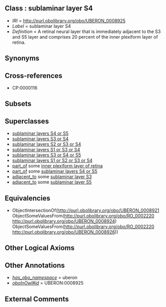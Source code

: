 
## Class : sublaminar layer S4

 * *IRI* = http://purl.obolibrary.org/obo/UBERON_0008925
 * *Label* = sublaminar layer S4
 * *Definition* = A retinal neural layer that is immediately adjacent to the S3 and S5 layer and comprises 20 percent of the inner plexiform layer of retina.

## Synonyms


## Cross-references

 * CP:0000116

## Subsets


## Superclasses

 * [sublaminar layers S4 or S5](../../UBERON/29/UBERON_0008929.md)
 * [sublaminar layers S3 or S4](../../UBERON/31/UBERON_0009731.md)
 * [sublaminar layers S2 or S3 or S4](../../UBERON/34/UBERON_0009734.md)
 * [sublaminar layers S1 or S3 or S4](../../UBERON/35/UBERON_0009735.md)
 * [sublaminar layers S3 or S4 or S5](../../UBERON/36/UBERON_0009736.md)
 * [sublaminar layers S1 or S2 or S3 or S4](../../UBERON/37/UBERON_0009737.md)
 * [part_of](../../BFO/50/BFO_0000050.md) some [inner plexiform layer of retina](../../UBERON/95/UBERON_0001795.md)
 * [part_of](../../BFO/50/BFO_0000050.md) some [sublaminar layers S4 or S5](../../UBERON/29/UBERON_0008929.md)
 * [adjacent_to](../../RO/20/RO_0002220.md) some [sublaminar layer S3](../../UBERON/24/UBERON_0008924.md)
 * [adjacent_to](../../RO/20/RO_0002220.md) some [sublaminar layer S5](../../UBERON/26/UBERON_0008926.md)

## Equivalencies

 * ObjectIntersectionOf(<http://purl.obolibrary.org/obo/UBERON_0008921> ObjectSomeValuesFrom(<http://purl.obolibrary.org/obo/RO_0002220> <http://purl.obolibrary.org/obo/UBERON_0008924>) ObjectSomeValuesFrom(<http://purl.obolibrary.org/obo/RO_0002220> <http://purl.obolibrary.org/obo/UBERON_0008926>))

## Other Logical Axioms


## Other Annotations

 * *[has_obo_namespace](../../ce/oboInOwl#hasOBONamespace.md)* = uberon
 * *[oboInOwl#id](../../id/oboInOwl#id.md)* = UBERON:0008925

## External Comments

